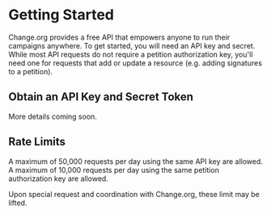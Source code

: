 # Getting Started

Change.org provides a free API that empowers anyone to run their campaigns 
anywhere. To get started, you will need an API key and secret. While most API 
requests do not require a petition authorization key, you'll need one for 
requests that add or update a resource (e.g. adding signatures to a petition).

## Obtain an API Key and Secret Token

More details coming soon.

## Rate Limits

A maximum of 50,000 requests per day using the same API key are allowed. A
maximum of 10,000 requests per day using the same petition authorization key are
allowed.

Upon special request and coordination with Change.org, these limit may be 
lifted.
